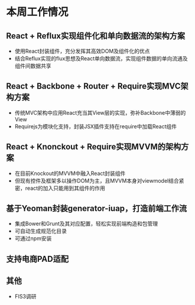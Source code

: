 # 本周工作情况

## React + Reflux实现组件化和单向数据流的架构方案
* 使用React封装组件，充分发挥其高效DOM及组件化的优点
* 结合Reflux实现的flux思想及React单向数据流，实现组件数据的单向流通及组件间数据共享

## React + Backbone + Router + Require实现MVC架构方案
* 传统MVC架构中应用React充当其View层的实现，弥补Backbone中薄弱的View
* Requirejs为模块化支持，封装JSX插件支持在require中加载React组件

## React + Knonckout + Require实现MVVM的架构方案
* 在目前Knockout的MVVM中融入React封装组件
* 但现有控件及框架多以操作DOM为主，且MVVM本身对viewmodel结合紧密，react的加入只能用到其组件的作用

## 基于Yeoman封装generator-iuap，打造前端工作流
* 集成Bower和Grunt及其对应配置，轻松实现前端构造和包管理
* 可自动生成规范化目录
* 可通过npm安装

## 支持电商PAD适配

## 其他
* FIS3调研
